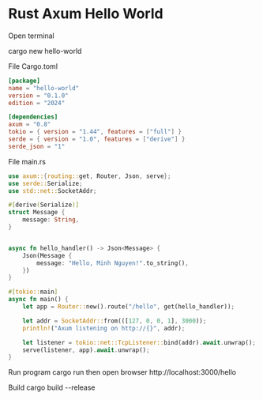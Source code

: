 # Rust Axum Hello World

Open terminal

cargo new hello-world

File Cargo.toml
```toml title="Cargo.toml"
[package]
name = "hello-world"
version = "0.1.0"
edition = "2024"

[dependencies]
axum = "0.8"
tokio = { version = "1.44", features = ["full"] }
serde = { version = "1.0", features = ["derive"] }
serde_json = "1"
```

File main.rs
```rust title="Cargo.toml"
use axum::{routing::get, Router, Json, serve};
use serde::Serialize;
use std::net::SocketAddr;

#[derive(Serialize)]
struct Message {
    message: String,
}


async fn hello_handler() -> Json<Message> {
    Json(Message {
        message: "Hello, Minh Nguyen!".to_string(),
    })
}

#[tokio::main]
async fn main() {
    let app = Router::new().route("/hello", get(hello_handler));

    let addr = SocketAddr::from(([127, 0, 0, 1], 3000));
    println!("Axum listening on http://{}", addr);

    let listener = tokio::net::TcpListener::bind(addr).await.unwrap();
    serve(listener, app).await.unwrap();
}
```

Run program cargo run then open browser http://localhost:3000/hello

Build cargo build --release
